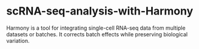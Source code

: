 # scRNA-seq-analysis-with-Harmony

Harmony is a tool for integrating single-cell RNA-seq data from multiple datasets or batches. It corrects batch effects while preserving biological variation. 
